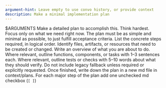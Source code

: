 ```yaml
---
argument-hint: Leave empty to use convo history, or provide context
description: Make a minimal implementation plan
---
```

$ARGUMENTS
Make a detailed plan to accomplish this. Think hardest. Focus only on what we need right now.
The plan must be as simple and minimal as possible, to just fulfill acceptance criteria.
List the concrete steps required, in logical order.
Identify files, artifacts, or resources that need to be created or changed.
Write an overview of what you are about to do.
Where relevant, outline functions, components, or tasks with 1–3 sentences each.
Where relevant, outline tests or checks with 5–10 words about what they should verify.
Do not include legacy fallback unless required or explicitly requested.
Once finished, write down the plan in a new md file in context/plans. For each major step of the plan add one unchecked md checkbox (`[ ]`)